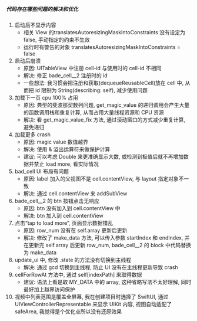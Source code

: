 ##### 代码存在哪些问题的解决和优化

1. 启动后不显示内容
   * 相关 View 的translatesAutoresizingMaskIntoConstraints 没有设定为 false, 手动指定的约束不生效
   * 运行时有警告的对象 translatesAutoresizingMaskIntoConstraints = false
2. 启动后崩溃
   * 原因: UITableView 中注册 cell-id 与使用时的 cell-id 不相同
   * 解决: 修正 bade_cell__2 注册时的 id
   * 一些想法: 我习惯会把注册和获取(dequeueReusableCell)放在 cell 中, 从而把 id 限制为 String(describing: self), 减少使用问题
3. 加载下一页 cpu 100% 占用
   * 原因: 典型的斐波那契数列问题, get_magic_value 的递归调用会产生大量的函数调用栈和重复计算, 从而占用大量线程资源和 CPU 资源
   * 解决: 看 get_magic_value_fix 方法, 通过滚动窗口的方式减少重复计算, 避免递归
4. 加载更多 crash
   * 原因: magic value 数值越界
   * 解决: 使用 & 溢出运算符来做保护计算
   * 建议: 可以考虑 Double 来更准确显示大数, 或检测到极值后就不再增加数据并禁止 load more, 看实际情况
5. bad_cell UI 布局有问题
   * 原因: label 加入的父视图不是 cell.contentView, 与 layout 指定对象不一致
   * 解决: 通过 cell.contentView 来 addSubView
6. bade_cell__2 的 btn 按钮点击无响应
   * 原因: btn 没有加入到 cell.contentView 中
   * 解决: btn 加入到 cell.contentView
7. 点击“tap to load more”, 页面显示数据错乱
   * 原因: row_num 没有在 self.array 更新后更新
   * 解决: 修改了 make_data 方法, 可以传入参数 startIndex 和 endIndex, 并在更新完 self.array 后更新 row_num, bade_cell__2 的 block 中代码替换为 make_data
8. update_ui 中, 修改 .state 的方法没有切换到主线程
   * 解决: 通过 gcd 切换到主线程, 防止 UI 没有在主线程更新导致 crash
9. cellForRowAt 方法中, 通过 self[indexPath] 来取得数据
   * 建议: 语法上看是取 MY_DATA 中的 array, 这种省略写法不太好理解, 同时最好加上越界访问保护
10. 视频中列表范围是覆盖全屏幕, 我在创建项目时选择了 SwiftUI, 通过 UIViewControllerRepresentable 来显示 UIKit 内容, 视图自动适配了 safeArea, 我觉得是个优化点所以没有还原效果
